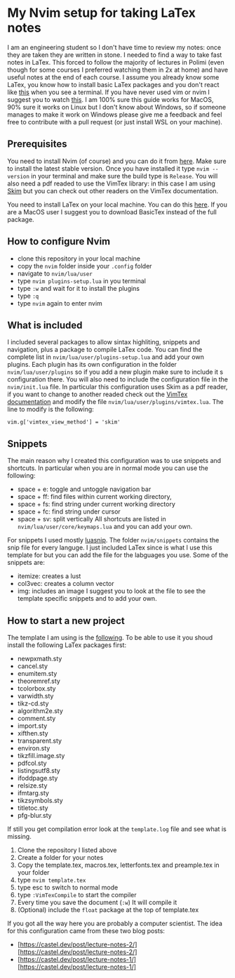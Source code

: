 # My Nvim setup for taking LaTex notes
I am an engineering student so I don't have time to review my notes: once they are taken they are written in stone. I needed to find a way to take fast notes in LaTex. 
This forced to follow the majority of lectures in Polimi (even though for some courses I preferred watching them in 2x at home) and have useful notes at the end of each course.
I assume you already know some LaTex, you know how to install basic LaTex packages and you don't react like [this](https://media.giphy.com/media/10FHR5A4cXqVrO/giphy.gif) when you see a terminal.
If you have never used vim or nvim I suggest you to watch [this](https://www.youtube.com/watch?v=c4OyfL5o7DU).
I am 100% sure this guide works for MacOS, 90% sure it works on Linux but I don't know about Windows, so if someone manages to make it work on Windows please give me a feedback and feel
free to contribute with a pull request (or just install WSL on your machine).
## Prerequisites
You need to install Nvim (of course) and you can do it from [here](https://github.com/neovim/neovim/blob/master/INSTALL.md). Make sure to install the latest stable version. 
Once you have installed it type `nvim --version` in your terminal and make sure the build type is `Release`. You will also need a pdf readed to use the VimTex library: in this case I am
using [Skim](https://skim-app.sourceforge.io/) but you can check out other readers on the VimTex documentation.

You need to install LaTex on your local machine. You can do this [here](https://www.latex-project.org/get/). If you are a MacOS user I suggest you to download BasicTex instead of the full package.
## How to configure Nvim
- clone this repository in your local machine
- copy the `nvim` folder inside your `.config` folder
- navigate to `nvim/lua/user`
- type `nvim plugins-setup.lua` in you terminal
- type `:w` and wait for it to install the plugins
- type `:q`
- type `nvim` again to enter nvim
## What is included
I included several packages to allow sintax highliting, snippets and navigation, plus a package to compile LaTex code. You can find the complete list
in `nvim/lua/user/plugins-setup.lua` and add your own plugins. Each plugin has its own configuration in the folder `nvim/lua/user/plugins` so if you add a new plugin
make sure to include it s configuration there. You will also need to include the configuration file in the `nvim/init.lua` file.
In particular this configuration uses Skim as a pdf reader, if you want to change to another readed check out the [VimTex documentation](https://github.com/lervag/vimtex) and modify the file
`nvim/lua/user/plugins/vimtex.lua`. The line to modify is the following:
```
vim.g['vimtex_view_method'] = 'skim'
```
## Snippets
The main reason why I created this configuration was to use snippets and shortcuts. In particular when you are in normal mode you can use the following:
- space + e: toggle and untoggle navigation bar
- space + ff: find files within current working directory,
- space + fs: find string under current working directory
- space + fc: find string under cursor
- space + sv: split vertically
All shortcuts are listed in `nvim/lua/user/core/keymaps.lua` and you can add your own.

For snippets I used mostly [luasnip](https://github.com/L3MON4D3/LuaSnip). The folder `nvim/snippets` contains the snip file for every languge. I just included LaTex since is what I use this template for but you can add
the file for the labguages you use. 
Some of the snippets are:
- itemize: creates a lust
- col3vec: creates a column vector
- img: includes an image
I suggest you to look at the file to see the template specific snippets and to add your own.

## How to start a new project
The template I am using is the [following](https://github.com/SeniorMars/dotfiles/tree/master/latex_template). To be able to use it you shoud install the following LaTex packages first:
- newpxmath.sty
- cancel.sty
- enumitem.sty
- theoremref.sty
- tcolorbox.sty
- varwidth.sty
- tikz-cd.sty
- algorithm2e.sty
- comment.sty
- import.sty
- xifthen.sty
- transparent.sty
- environ.sty
- tikzfill.image.sty
- pdfcol.sty
- listingsutf8.sty
- ifoddpage.sty
- relsize.sty
- ifmtarg.sty
- tikzsymbols.sty
- titletoc.sty
- pfg-blur.sty

If still you get compilation error look at the `template.log` file and see what is missing.
1. Clone the repository I listed above
2. Create a folder for your notes
3. Copy the template.tex, macros.tex, letterfonts.tex and preample.tex in your folder
4. type `nvim template.tex`
5. type esc to switch to normal mode
6. type `:VimTexCompile` to start the compiler
7. Every time you save the document (`:w`) It will compile it
8. (Optional) include the `float` package at the top of template.tex

If you got all the way here you are probably a computer scientist. 
The idea for this configuration came from these two blog posts:
- [https://castel.dev/post/lecture-notes-2/][https://castel.dev/post/lecture-notes-2/]
- [https://castel.dev/post/lecture-notes-1/][https://castel.dev/post/lecture-notes-1/]
